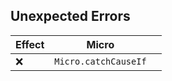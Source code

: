 ## Unexpected Errors

| Effect | Micro                |     |
| ------ | -------------------- | --- |
| ❌     | `Micro.catchCauseIf` |     |
